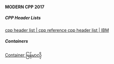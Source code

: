 #### MODERN CPP 2017 

##### CPP Header Lists
<a href="https://en.cppreference.com/w/cpp/header">cpp header list | cpp reference </a>
<a href="https://www.ibm.com/docs/en/zos/2.3.0?topic=reference-standard-c-library-header-files">cpp header list | IBM </a>


##### Containers
<a href="https://romroboticsmyanmar.gitbook.io/stl/"> Container မြန်မာလို </a>
